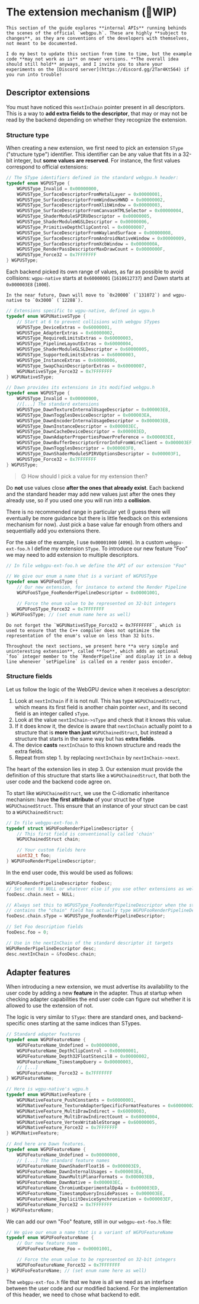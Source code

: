 The extension mechanism (🚧WIP)
=======================

```{admonition} Disclaimer
This section of the guide explores **internal APIs** running behinds the scenes of the official `webgpu.h`. These are highly **subject to changes**, as they are conventions of the developers with themselves, not meant to be documented.

I do my best to update this section from time to time, but the example code **may not work as is** on newer versions. **The overall idea should still hold** anyways, and I invite you to share your experiments on the [Discord server](https://discord.gg/2Tar4Kt564) if you run into trouble!
```

Descriptor extensions
---------------------

You must have noticed this `nextInChain` pointer present in all descriptors. This is a way to **add extra fields to the descriptor**, that may or may not be read by the backend depending on whether they recognize the extension.

### Structure type

When creating a new extension, we first need to pick an extension `SType` ("structure type") identifier. This identifier can be any value that fits in a 32-bit integer, but **some values are reserved**. For instance, the first values correspond to official extensions:

```C++
// The SType identifiers defined in the standard webgpu.h header:
typedef enum WGPUSType {
    WGPUSType_Invalid = 0x00000000,
    WGPUSType_SurfaceDescriptorFromMetalLayer = 0x00000001,
    WGPUSType_SurfaceDescriptorFromWindowsHWND = 0x00000002,
    WGPUSType_SurfaceDescriptorFromXlibWindow = 0x00000003,
    WGPUSType_SurfaceDescriptorFromCanvasHTMLSelector = 0x00000004,
    WGPUSType_ShaderModuleSPIRVDescriptor = 0x00000005,
    WGPUSType_ShaderModuleWGSLDescriptor = 0x00000006,
    WGPUSType_PrimitiveDepthClipControl = 0x00000007,
    WGPUSType_SurfaceDescriptorFromWaylandSurface = 0x00000008,
    WGPUSType_SurfaceDescriptorFromAndroidNativeWindow = 0x00000009,
    WGPUSType_SurfaceDescriptorFromXcbWindow = 0x0000000A,
    WGPUSType_RenderPassDescriptorMaxDrawCount = 0x0000000F,
    WGPUSType_Force32 = 0x7FFFFFFF
} WGPUSType;
```

Each backend picked its own range of values, as far as possible to avoid collisions: `wgpu-native` starts at `0x60000001` (`1610612737`) and Dawn starts at `0x000003E8` (`1000`).

```{note}
In the near future, Dawn will move to `0x20000` (`131072`) and wgpu-native to `0x3000` (`12288`).
```

```C++
// Extensions specific to wgpu-native, defined in wgpu.h
typedef enum WGPUNativeSType {
    // Start at 6 to prevent collisions with webgpu STypes
    WGPUSType_DeviceExtras = 0x60000001,
    WGPUSType_AdapterExtras = 0x60000002,
    WGPUSType_RequiredLimitsExtras = 0x60000003,
    WGPUSType_PipelineLayoutExtras = 0x60000004,
    WGPUSType_ShaderModuleGLSLDescriptor = 0x60000005,
    WGPUSType_SupportedLimitsExtras = 0x60000003,
    WGPUSType_InstanceExtras = 0x60000006,
    WGPUSType_SwapChainDescriptorExtras = 0x60000007,
    WGPUNativeSType_Force32 = 0x7FFFFFFF
} WGPUNativeSType;
```

```C++
// Dawn provides its extensions in its modified webgpu.h
typedef enum WGPUSType {
    WGPUSType_Invalid = 0x00000000,
    //[...] The standard extensions
    WGPUSType_DawnTextureInternalUsageDescriptor = 0x000003E8,
    WGPUSType_DawnTogglesDeviceDescriptor = 0x000003EA,
    WGPUSType_DawnEncoderInternalUsageDescriptor = 0x000003EB,
    WGPUSType_DawnInstanceDescriptor = 0x000003EC,
    WGPUSType_DawnCacheDeviceDescriptor = 0x000003ED,
    WGPUSType_DawnAdapterPropertiesPowerPreference = 0x000003EE,
    WGPUSType_DawnBufferDescriptorErrorInfoFromWireClient = 0x000003EF,
    WGPUSType_DawnTogglesDescriptor = 0x000003F0,
    WGPUSType_DawnShaderModuleSPIRVOptionsDescriptor = 0x000003F1,
    WGPUSType_Force32 = 0x7FFFFFFF
} WGPUSType;
```

> 😐 How should I pick a value for my extension then?

Do **not** use values close **after the ones that already exist**. Each backend and the standard header may add new values just after the ones they already use, so if you used one you will run into a **collision**.

There is no recommended range in particular yet (I guess there will eventually be more guidance but there is little feedback on this extensions mechanism for now). Just pick a base value far enough from others and sequentially add you extensions there.

For the sake of the example, I use `0x00001000` (`4096`). In a custom `webgpu-ext-foo.h` I define my extension `SType`. To introduce our new feature "Foo" we may need to add extension to multiple descriptors.

```C++
// In file webgpu-ext-foo.h we define the API of our extension "Foo"

// We give our enum a name that is a variant of WGPUSType
typedef enum WGPUFooSType {
	// Our new extension, for instance to extend the Render Pipeline
	WGPUFooSType_FooRenderPipelineDescriptor = 0x00001001,

	// Force the enum value to be represented on 32-bit integers
	WGPUFooSType_Force32 = 0x7FFFFFFF
} WGPUFooSType; // (set enum name here as well)
```

```{important}
Do not forget the `WGPUNativeSType_Force32 = 0x7FFFFFFF`, which is used to ensure that the C++ compiler does not optimize the representation of the enum's value on less than 32 bits.
```

```{note}
Throughout the next sections, we present here **a very simple and uninteresting extension**, called **foo**, which adds an optional `foo` integer member to the `RenderPipeline` and display it in a debug line whenever `setPipeline` is called on a render pass encoder.
```

### Structure fields

Let us follow the logic of the WebGPU device when it receives a descriptor:

  1. Look at `nextInChain` if it is not null. This has type `WGPUChainedStruct`, which means its first field is another chain pointer `next`, and its second field is an integer called `sType`.
  2. Look at the value `nextInChain->sType` and check that it knows this value.
  3. If it does know it, the device is aware that `nextInChain` actually point to a structure that is **more than just** `WGPUChainedStruct`, but instead a structure that starts in the same way but has **extra fields**.
  4. The device **casts** `nextInChain` to this known structure and reads the extra fields.
  5. Repeat from step 1. by replacing `nextInChain` by `nextInChain->next`.

The heart of the extension lies in step 3. Our extension must provide the definition of this structure that starts like a `WGPUChainedStruct`, that both the user code and the backend code agree on.

To start like `WGPUChainedStruct`, we use the C-idiomatic inheritance mechanism: have **the first attribute** of your struct be of type `WGPUChainedStruct`. This ensure that an instance of your struct can be cast to a `WGPUChainedStruct`:

```C++
// In file webgpu-ext-foo.h
typedef struct WGPUFooRenderPipelineDescriptor {
	// This first field is conventionally called 'chain'
	WGPUChainedStruct chain;

	// Your custom fields here
	uint32_t foo;
} WGPUFooRenderPipelineDescriptor;
```

In the end user code, this would be used as follows:

```C++
WGPUFooRenderPipelineDescriptor fooDesc;
// Set next to NULL or whatever else if you use other extensions as well
fooDesc.chain.next = NULL;

// Always set this to WGPUSType_FooRenderPipelineDescriptor when the struct that
// contains the "chain" field has actually type WGPUFooRenderPipelineDescriptor.
fooDesc.chain.sType = WGPUSType_FooRenderPipelineDescriptor;

// Set Foo description fields
fooDesc.foo = 0;

// Use in the nextInChain of the standard descriptor it targets
WGPURenderPipelineDescriptor desc;
desc.nextInChain = &fooDesc.chain;
```

Adapter features
----------------

When introducing a new extension, we must advertise its availability to the user code by adding a new **feature** in the adapter. Thus at startup when checking adapter capabilities the end user code can figure out whether it is allowed to use the extension of not.

The logic is very similar to `SType`: there are standard ones, and backend-specific ones starting at the same indices than STypes.

```C++
// Standard adapter features
typedef enum WGPUFeatureName {
    WGPUFeatureName_Undefined = 0x00000000,
    WGPUFeatureName_DepthClipControl = 0x00000001,
    WGPUFeatureName_Depth32FloatStencil8 = 0x00000002,
    WGPUFeatureName_TimestampQuery = 0x00000003,
    // [...]
    WGPUFeatureName_Force32 = 0x7FFFFFFF
} WGPUFeatureName;
```

```C++
// Here is wgpu-native's wgpu.h
typedef enum WGPUNativeFeature {
    WGPUNativeFeature_PushConstants = 0x60000001,
    WGPUNativeFeature_TextureAdapterSpecificFormatFeatures = 0x60000002,
    WGPUNativeFeature_MultiDrawIndirect = 0x60000003,
    WGPUNativeFeature_MultiDrawIndirectCount = 0x60000004,
    WGPUNativeFeature_VertexWritableStorage = 0x60000005,
    WGPUNativeFeature_Force32 = 0x7FFFFFFF
} WGPUNativeFeature;
```

```C++
// And here are Dawn features.
typedef enum WGPUFeatureName {
    WGPUFeatureName_Undefined = 0x00000000,
    // [...] The standard feature names
    WGPUFeatureName_DawnShaderFloat16 = 0x000003E9,
    WGPUFeatureName_DawnInternalUsages = 0x000003EA,
    WGPUFeatureName_DawnMultiPlanarFormats = 0x000003EB,
    WGPUFeatureName_DawnNative = 0x000003EC,
    WGPUFeatureName_ChromiumExperimentalDp4a = 0x000003ED,
    WGPUFeatureName_TimestampQueryInsidePasses = 0x000003EE,
    WGPUFeatureName_ImplicitDeviceSynchronization = 0x000003EF,
    WGPUFeatureName_Force32 = 0x7FFFFFFF
} WGPUFeatureName;
```

We can add our own "Foo" feature, still in our `webgpu-ext-foo.h` file:

```C++
// We give our enum a name that is a variant of WGPUFeatureName
typedef enum WGPUFooFeatureName {
	// Our new feature name
	WGPUFooFeatureName_Foo = 0x00001001,

	// Force the enum value to be represented on 32-bit integers
	WGPUFooFeatureName_Force32 = 0x7FFFFFFF
} WGPUFooFeatureName; // (set enum name here as well)
```

The `webgpu-ext-foo.h` file that we have is all we need as an interface between the user code and our modified backend. For the implementation of this header, we need to chose what backend to edit.
